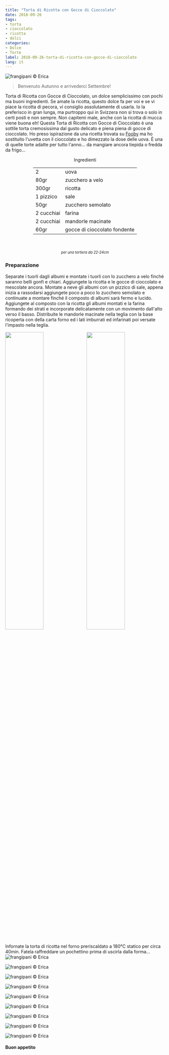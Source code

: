 ```yaml
---
title: "Torta di Ricotta con Gocce di Cioccolato"
date: 2018-09-26
tags:
- torta
- cioccolato
- ricotta
- dolci
categories:
- Dolce
- Torte
label: 2018-09-26-torta-di-ricotta-con-gocce-di-cioccolato
lang: it 
---
```

![](header.jpg "frangipani © Erica")

> Benvenuto Autunno e arrivederci Settembre!

Torta di Ricotta con Gocce di Cioccolato, un dolce semplicissimo con pochi ma buoni ingredienti. Se amate la ricotta, questo dolce fa per voi e se vi piace la ricotta di pecora, vi consiglio assolutamente di usarla. Io la preferisco in gran lunga, ma purtroppo qui in Svizzera non si trova o solo in certi posti e non sempre. Non capitemi male, anche con la ricotta di mucca viene buona eh! Questa Torta di Ricotta con Gocce di Cioccolato è una sottile torta cremosissima dal gusto delicato e piena piena di gocce di cioccolato. Ho preso ispirazione da una ricetta trovata su <a href="https://fooby.ch/it/ricette/16671/budino-di-ricotta--torta-alla-ricotta-?startAuto1=0" target="_blank">Fooby</a> ma ho sostituito l'uvetta con il cioccolato e ho dimezzato la dose delle uova. È una di quelle torte adatte per tutto l'anno... da mangiare ancora tiepida o fredda da frigo...

<div id="wrapper" style="text-align: center">
  <div id="yourdiv" style="display: inline-block;">
    <div class="ingredients">
      <div class="ingredients-title">Ingredienti</div>
      <table>
        <tbody>
          <tr>
            <td>2</td>
            <td>uova</td>
          </tr>
          <tr>
            <td>80gr</td>
            <td>zucchero a velo</td>
          </tr>
          <tr>
            <td>300gr</td>
            <td>ricotta</td>
          </tr>
          <tr>
            <td>1 pizzico</td>
            <td>sale</td>
          </tr>
          <tr>
            <td>50gr</td>
            <td>zucchero semolato</td>
          </tr>
          <tr>
            <td>2 cucchiai</td>
            <td>farina</td>
          </tr>      
          <tr>
            <td>2 cucchiai</td>
            <td>mandorle macinate</td>
          </tr>
          <tr>
            <td>60gr</td>
            <td>gocce di cioccolato fondente</td>
        </tbody>
      </table>
      <br></br>
      <i class="pull-right" style="font-size: 80%;">per una tortiera da 22-24cm</i>
    </div>
  </div>
</div>


<h3>
  <font color="grey">
    <i class="fa fa-cogs"></i>
  </font> Preparazione
</h3>

Separate i tuorli dagli albumi e montate i tuorli con lo zucchero a velo finché saranno belli gonfi e chiari. Aggiungete la ricotta e le gocce di cioccolato e mescolate ancora. Montate a neve gli albumi con un pizzico di sale, appena inizia a rassodarsi aggiungete poco a poco lo zucchero semolato e continuate a montare finché il composto di albumi sarà fermo e lucido. Aggiungete al composto con la ricotta gli albumi montati e la farina formando dei strati e incorporate delicatamente con un movimento dall'alto verso il basso. Distribuite le mandorle macinate nella teglia con la base ricoperta con della carta forno ed i lati imburrati ed infarinati poi versate l'impasto nella teglia.
<p>
  <div style="width: 100%; margin-bottom: 0">
    <img style="float: left; width: 49%; margin-right: 1%" src="impasto.jpg" alt="" title="frangipani © Erica" />
    <img style="float: left; width: 49%; margin-left: 1%" src="teglia.jpg" alt="" title="frangipani © Erica" />
    <div style="clear: both"></div>
  </div>
</p>

Infornate la torta di ricotta nel forno preriscaldato a 180°C statico per circa 40min. Fatela raffreddare un pochettino prima di uscirla dalla forma...
![](risultato1.jpg "frangipani © Erica")

![](risultato2.jpg "frangipani © Erica")

![](risultato3.jpg "frangipani © Erica")

![](risultato4.jpg "frangipani © Erica")

![](risultato5.jpg "frangipani © Erica")

![](risultato6.jpg "frangipani © Erica")

![](risultato7.jpg "frangipani © Erica")

![](risultato8.jpg "frangipani © Erica")

![](risultato9.jpg "frangipani © Erica")

<h4>Buon appetito
  <font color="red">
    <i class="fa fa-smile-o"></i>
  </font>
</h4>